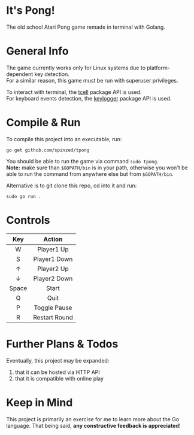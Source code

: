 # It's Pong!
The old school Atari Pong game remade in terminal with Golang.  

# General Info
The game currently works only for Linux systems due to platform-dependent key detection.  
For a similar reason, this game must be run with superuser privileges.  

To interact with terminal, the [tcell](https://github.com/gdamore/tcell) package API is used.  
For keyboard events detection, the [keylogger](https://github.com/MarinX/keylogger) package API is used.  

# Compile & Run
To compile this project into an executable, run:
```shell
go get github.com/spinzed/tpong
```
You should be able to run the game via command `sudo tpong`.  
**Note:** make sure than `$GOPATH/bin` is in your path, otherwise you won't be able to run the command from anywhere else but from `$GOPATH/bin`.  

Alternative is to git clone this repo, cd into it and run:
```shell
sudo go run .
```
# Controls
|  Key  |     Action    |
|:-----:|:-------------:|
|   W   |   Player1 Up  |
|   S   |  Player1 Down |
|   ↑   |   Player2 Up  |
|   ↓   |  Player2 Down |
| Space |     Start     |
|   Q   |      Quit     |
|   P   |  Toggle Pause |
|   R   | Restart Round |

# Further Plans & Todos
Eventually, this project may be expanded:
1. that it can be hosted via HTTP API
2. that it is compatible with online play

# Keep in Mind
This project is primarily an exercise for me to learn more about the Go language. That being said, **any constructive feedback is appreciated**!
